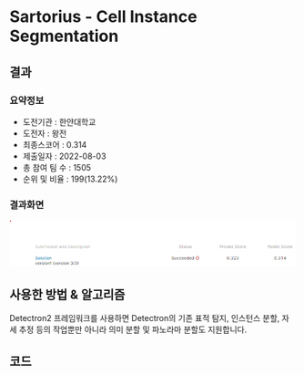# Sartorius - Cell Instance Segmentation

## 결과

### 요약정보

- 도전기관 : 한얀대학교
- 도전자 : 왕전
- 최종스코어 : 0.314
- 제출일자 : 2022-08-03
- 총 참여 팀 수 : 1505
- 순위 및 비율 : 199(13.22%)

### 결과화면

![](./img/score.PNG)

## 사용한 방법 & 알고리즘

Detectron2 프레임워크를 사용하면 Detectron의 기존 표적 탐지, 인스턴스 분할, 자세 추정 등의 작업뿐만 아니라 의미 분할 및 파노라마 분할도 지원합니다.



## 코드

[](./solution.ipynb)







